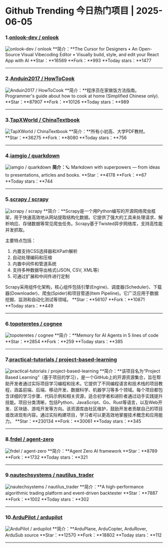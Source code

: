 # Github Trending 今日热门项目 | 2025-06-05
### 1.[onlook-dev / onlook](https://github.com/onlook-dev/onlook)

![onlook-dev / onlook](https://opengraph.githubassets.com/32e82c3a268d0f78c4dcf5ffe7666987ee6430dfb3576bb05c408b953677b236/onlook-dev/onlook)
**简介：**The Cursor for Designers • An Open-Source Visual Vibecoding Editor • Visually build, style, and edit your React App with AI
**Star：**16569
**Fork：**993
**Today stars：**1477

---

### 2.[Anduin2017 / HowToCook](https://github.com/Anduin2017/HowToCook)

![Anduin2017 / HowToCook](https://opengraph.githubassets.com/fe9bb898a5ca7d0725a8f02635cc383cd8be4d4f0836d76902e2ef303c98d235/Anduin2017/HowToCook)
**简介：**程序员在家做饭方法指南。Programmer's guide about how to cook at home (Simplified Chinese only).
**Star：**87907
**Fork：**10126
**Today stars：**989

---

### 3.[TapXWorld / ChinaTextbook](https://github.com/TapXWorld/ChinaTextbook)

![TapXWorld / ChinaTextbook](https://opengraph.githubassets.com/6eae4c080eda3c7324acd644ce29b8824d611540fc3ad632e5d6711aa7c9f562/TapXWorld/ChinaTextbook)
**简介：**所有小初高、大学PDF教材。
**Star：**36275
**Fork：**8080
**Today stars：**756

---

### 4.[iamgio / quarkdown](https://github.com/iamgio/quarkdown)

![iamgio / quarkdown](https://repository-images.githubusercontent.com/750550657/039ae946-fcb4-49f9-9190-1859ac4aafc2)
**简介：**🪐 Markdown with superpowers — from ideas to presentations, articles and books.
**Star：**4178
**Fork：**67
**Today stars：**744

---

### 5.[scrapy / scrapy](https://github.com/scrapy/scrapy)

![scrapy / scrapy](https://repository-images.githubusercontent.com/529502/dab2bd00-0ed2-11eb-8588-5e10679ace4d)
**简介：**Scrapy是一个用Python编写的开源网络爬虫框架，用于快速高效地从网站提取结构化数据。它提供了强大的工具来处理请求、解析响应、存储数据等常见爬虫任务。Scrapy基于Twisted异步网络库，支持高性能并发抓取。

主要特点包括：
1. 内置支持CSS选择器和XPath解析
2. 自动处理编码和压缩
3. 内置中间件和管道系统
4. 支持多种数据导出格式(JSON, CSV, XML等)
5. 可通过扩展和中间件进行定制

Scrapy采用组件化架构，核心组件包括引擎(Engine)、调度器(Scheduler)、下载器(Downloader)、爬虫(Spider)和项目管道(Item Pipeline)。它广泛应用于数据挖掘、监测和自动化测试等领域。
**Star：**56107
**Fork：**10871
**Today stars：**449

---

### 6.[topoteretes / cognee](https://github.com/topoteretes/cognee)

![topoteretes / cognee](https://repository-images.githubusercontent.com/679343504/477b34f0-e864-4b05-b0d6-58bf8249f38c)
**简介：**Memory for AI Agents in 5 lines of code
**Star：**2854
**Fork：**259
**Today stars：**385

---

### 7.[practical-tutorials / project-based-learning](https://github.com/practical-tutorials/project-based-learning)

![practical-tutorials / project-based-learning](https://opengraph.githubassets.com/aea6681281a6bef210625d7e0fed0349d705ee7b4abd5df01d636630dda8d168/practical-tutorials/project-based-learning)
**简介：**该项目名为“Project Based Learning”（基于项目的学习），是一个GitHub上的开源资源集合，旨在帮助开发者通过实际项目学习编程和技术。它提供了不同编程语言和技术栈的项目教程，涵盖前端、后端、移动开发、数据科学、机器学习等多个领域。每个项目都包含详细的学习步骤、代码示例和相关资源，适合初学者和进阶者通过动手实践提升技能。项目分类清晰，包括Python、JavaScript、Go、Rust等语言，以及Web开发、区块链、游戏开发等方向。该资源库由社区维护，鼓励开发者贡献自己的项目或改进现有内容。通过实际构建项目，学习者可以更高效地掌握技术概念和应用能力。
**Star：**230134
**Fork：**30061
**Today stars：**345

---

### 8.[frdel / agent-zero](https://github.com/frdel/agent-zero)

![frdel / agent-zero](https://repository-images.githubusercontent.com/812975380/186b70cc-fae4-4cd9-ae08-7dbe09b6b649)
**简介：**Agent Zero AI framework
**Star：**8789
**Fork：**1732
**Today stars：**321

---

### 9.[nautechsystems / nautilus_trader](https://github.com/nautechsystems/nautilus_trader)

![nautechsystems / nautilus_trader](https://repository-images.githubusercontent.com/138552196/475aed10-d15c-4c76-ab1d-1fe19a7f7c37)
**简介：**A high-performance algorithmic trading platform and event-driven backtester
**Star：**7887
**Fork：**1002
**Today stars：**302

---

### 10.[ArduPilot / ardupilot](https://github.com/ArduPilot/ardupilot)

![ArduPilot / ardupilot](https://repository-images.githubusercontent.com/7512484/fb21ac00-b752-11e9-8726-b5186af26b01)
**简介：**ArduPlane, ArduCopter, ArduRover, ArduSub source
**Star：**12570
**Fork：**18802
**Today stars：**112

---

